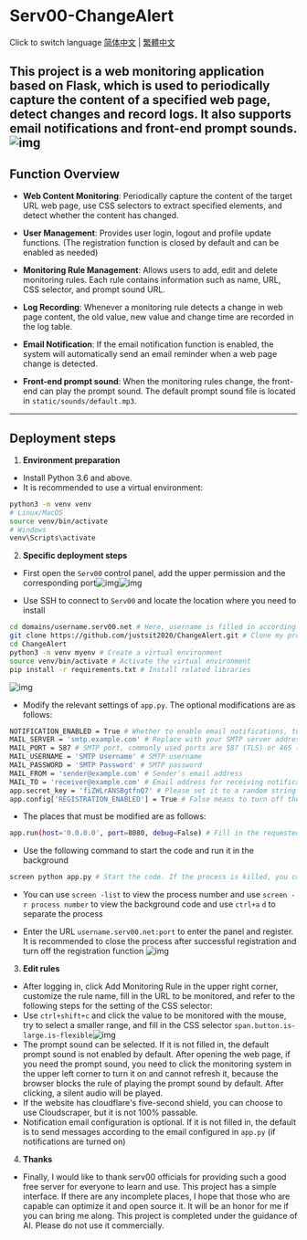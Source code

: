 # Serv00-ChangeAlert
Click to switch language [简体中文](README.zh_CN.md) | [繁體中文](README.zh_TW.md)

This project is a web monitoring application based on Flask, which is used to periodically capture the content of a specified web page, detect changes and record logs. It also supports email notifications and front-end prompt sounds.
![img](static/image/readme/0.png)
---

## Function Overview

- **Web Content Monitoring**: Periodically capture the content of the target URL web page, use CSS selectors to extract specified elements, and detect whether the content has changed.

- **User Management**: Provides user login, logout and profile update functions. (The registration function is closed by default and can be enabled as needed)

- **Monitoring Rule Management**: Allows users to add, edit and delete monitoring rules. Each rule contains information such as name, URL, CSS selector, and prompt sound URL.

- **Log Recording**: Whenever a monitoring rule detects a change in web page content, the old value, new value and change time are recorded in the log table.

- **Email Notification**: If the email notification function is enabled, the system will automatically send an email reminder when a web page change is detected.
- **Front-end prompt sound**: When the monitoring rules change, the front-end can play the prompt sound. The default prompt sound file is located in `static/sounds/default.mp3`.

---

## Deployment steps

1. **Environment preparation**
- Install Python 3.6 and above.
- It is recommended to use a virtual environment:
```bash
python3 -m venv venv
# Linux/MacOS
source venv/bin/activate
# Windows
venv\Scripts\activate
```

2. **Specific deployment steps**
- First open the ``Serv00`` control panel, add the upper permission and the corresponding port![img](static/image/readme/1.png)![img](static/image/readme/2.png)

- Use SSH to connect to ``Serv00`` and locate the location where you need to install

```bash
cd domains/username.serv00.net # Here, username is filled in according to the actual user name
git clone https://github.com/justsit2020/ChangeAlert.git # Clone my project
cd ChangeAlert
python3 -m venv myenv # Create a virtual environment
source venv/bin/activate # Activate the virtual environment
pip install -r requirements.txt # Install related libraries
```

![img](static/image/readme/3.png)

- Modify the relevant settings of ``app.py``. The optional modifications are as follows:

```bash
NOTIFICATION_ENABLED = True # Whether to enable email notifications, turn on True
MAIL_SERVER = 'smtp.example.com' # Replace with your SMTP server address
MAIL_PORT = 587 # SMTP port, commonly used ports are 587 (TLS) or 465 (SSL)
MAIL_USERNAME = 'SMTP Username' # SMTP username
MAIL_PASSWORD = 'SMTP Password' # SMTP password
MAIL_FROM = 'sender@example.com' # Sender's email address
MAIL_TO = 'receiver@example.com' # Email address for receiving notifications
app.secret_key = 'fiZWLrANSBgtfnQ7' # Please set it to a random string
app.config['REGISTRATION_ENABLED'] = True # False means to turn off the registration function. It is recommended to turn it off after registration
```

- The places that must be modified are as follows:
```bash
app.run(host='0.0.0.0', port=8080, debug=False) # Fill in the requested port for the port
```

- Use the following command to start the code and run it in the background
```bash
screen python app.py # Start the code. If the process is killed, you can still use this command to restart it
```

- You can use ``screen -list`` to view the process number and use ``screen -r process number`` to view the background code and use ``ctrl+a`` ``d`` to separate the process

- Enter the URL ``username.serv00.net:port`` to enter the panel and register. It is recommended to close the process after successful registration and turn off the registration function
![img](static/image/readme/4.png)
3. **Edit rules**
- After logging in, click Add Monitoring Rule in the upper right corner, customize the rule name, fill in the URL to be monitored, and refer to the following steps for the setting of the CSS selector:
- Use ``ctrl+shift+c`` and click the value to be monitored with the mouse, try to select a smaller range, and fill in the CSS selector ``span.button.is-large.is-flexible``![img](static/image/readme/5.png)
- The prompt sound can be selected. If it is not filled in, the default prompt sound is not enabled by default. After opening the web page, if you need the prompt sound, you need to click the monitoring system in the upper left corner to turn it on and cannot refresh it, because the browser blocks the rule of playing the prompt sound by default. After clicking, a silent audio will be played.
- If the website has cloudflare's five-second shield, you can choose to use Cloudscraper, but it is not 100% passable. 
- Notification email configuration is optional. If it is not filled in, the default is to send messages according to the email configured in ``app.py`` (if notifications are turned on)

4. **Thanks**
- Finally, I would like to thank serv00 officials for providing such a good free server for everyone to learn and use. This project has a simple interface. If there are any incomplete places, I hope that those who are capable can optimize it and open source it. It will be an honor for me if you can bring me along. This project is completed under the guidance of AI. Please do not use it commercially.
